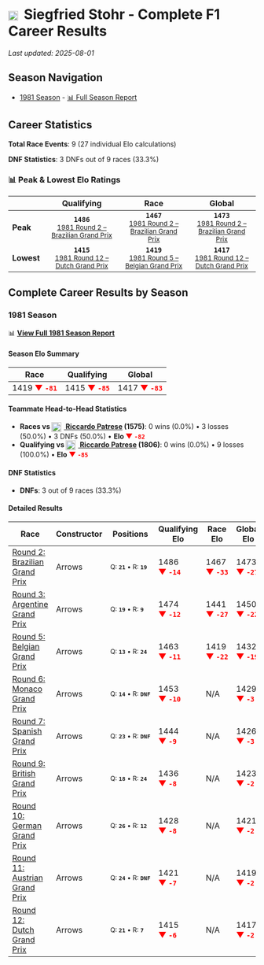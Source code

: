 # <img src="https://upload.wikimedia.org/wikipedia/commons/0/03/Flag_of_Italy.svg" alt="Italy" width="20" height="auto" style="vertical-align: middle; margin-right: 5px;" onerror="this.outerHTML='🇮🇹'; this.style.marginRight='5px';"/> Siegfried Stohr - Complete F1 Career Results

*Last updated: 2025-08-01*

## Season Navigation

- [1981 Season](#1981-season) - [📊 Full Season Report](../seasons/1981-season-report)

## Career Statistics

**Total Race Events**: 9 (27 individual Elo calculations)

**DNF Statistics**: 3 DNFs out of 9 races (33.3%)

### 📊 Peak & Lowest Elo Ratings

| &nbsp; | Qualifying | Race | Global |
|-------|------------|------|--------|
| **Peak** | <center>**`1486`**<br/><small>[1981 Round 2 – Brazilian Grand Prix](../seasons/1981-season-report#round-2-brazilian-grand-prix)</small></center> | <center>**`1467`**<br/><small>[1981 Round 2 – Brazilian Grand Prix](../seasons/1981-season-report#round-2-brazilian-grand-prix)</small></center> | <center>**`1473`**<br/><small>[1981 Round 2 – Brazilian Grand Prix](../seasons/1981-season-report#round-2-brazilian-grand-prix)</small></center> |
| **Lowest** | <center>**`1415`**<br/><small>[1981 Round 12 – Dutch Grand Prix](../seasons/1981-season-report#round-12-dutch-grand-prix)</small></center> | <center>**`1419`**<br/><small>[1981 Round 5 – Belgian Grand Prix](../seasons/1981-season-report#round-5-belgian-grand-prix)</small></center> | <center>**`1417`**<br/><small>[1981 Round 12 – Dutch Grand Prix](../seasons/1981-season-report#round-12-dutch-grand-prix)</small></center> |


## Complete Career Results by Season

### 1981 Season

📊 **[View Full 1981 Season Report](../seasons/1981-season-report)**

#### Season Elo Summary

| Race | Qualifying | Global |
|------|------------|--------|
| 1419 **<span style="color: red;">▼&nbsp;`-81`</span>** | 1415 **<span style="color: red;">▼&nbsp;`-85`</span>** | 1417 **<span style="color: red;">▼&nbsp;`-83`</span>** |

#### Teammate Head-to-Head Statistics

- **Races vs [<img src="https://upload.wikimedia.org/wikipedia/commons/0/03/Flag_of_Italy.svg" alt="Italy" width="20" height="auto" style="vertical-align: middle; margin-right: 5px;" onerror="this.outerHTML='🇮🇹'; this.style.marginRight='5px';"/> Riccardo Patrese](riccardo-patrese) (1575)**: 0 wins (0.0%) • 3 losses (50.0%) • 3 DNFs (50.0%) • **Elo <span style="color: red;">▼&nbsp;`-82`</span>**
- **Qualifying vs [<img src="https://upload.wikimedia.org/wikipedia/commons/0/03/Flag_of_Italy.svg" alt="Italy" width="20" height="auto" style="vertical-align: middle; margin-right: 5px;" onerror="this.outerHTML='🇮🇹'; this.style.marginRight='5px';"/> Riccardo Patrese](riccardo-patrese) (1806)**: 0 wins (0.0%) • 9 losses (100.0%) • **Elo <span style="color: red;">▼&nbsp;`-85`</span>**

#### DNF Statistics

- **DNFs**: 3 out of 9 races (33.3%)

#### Detailed Results

| Race | Constructor | Positions | Qualifying Elo | Race Elo | Global Elo | Teammate |
|------|-------------|-----------|----------------|----------|------------|----------|
| [Round 2: Brazilian Grand Prix](../seasons/1981-season-report#round-2-brazilian-grand-prix) | Arrows | <small>Q:&nbsp;**`21`**&nbsp;•&nbsp;R:&nbsp;**`19`**</small> | 1486 **<span style="color: red;">▼&nbsp;`-14`</span>** | 1467 **<span style="color: red;">▼&nbsp;`-33`</span>** | 1473 **<span style="color: red;">▼&nbsp;`-27`</span>** | [<img src="https://upload.wikimedia.org/wikipedia/commons/0/03/Flag_of_Italy.svg" alt="Italy" width="20" height="auto" style="vertical-align: middle; margin-right: 5px;" onerror="this.outerHTML='🇮🇹'; this.style.marginRight='5px';"/> Riccardo Patrese](riccardo-patrese)<br/><small>Q:&nbsp;**`4`**&nbsp;•&nbsp;R:&nbsp;**`3`**</small> |
| [Round 3: Argentine Grand Prix](../seasons/1981-season-report#round-3-argentine-grand-prix) | Arrows | <small>Q:&nbsp;**`19`**&nbsp;•&nbsp;R:&nbsp;**`9`**</small> | 1474 **<span style="color: red;">▼&nbsp;`-12`</span>** | 1441 **<span style="color: red;">▼&nbsp;`-27`</span>** | 1450 **<span style="color: red;">▼&nbsp;`-22`</span>** | [<img src="https://upload.wikimedia.org/wikipedia/commons/0/03/Flag_of_Italy.svg" alt="Italy" width="20" height="auto" style="vertical-align: middle; margin-right: 5px;" onerror="this.outerHTML='🇮🇹'; this.style.marginRight='5px';"/> Riccardo Patrese](riccardo-patrese)<br/><small>Q:&nbsp;**`9`**&nbsp;•&nbsp;R:&nbsp;**`7`**</small> |
| [Round 5: Belgian Grand Prix](../seasons/1981-season-report#round-5-belgian-grand-prix) | Arrows | <small>Q:&nbsp;**`13`**&nbsp;•&nbsp;R:&nbsp;**`24`**</small> | 1463 **<span style="color: red;">▼&nbsp;`-11`</span>** | 1419 **<span style="color: red;">▼&nbsp;`-22`</span>** | 1432 **<span style="color: red;">▼&nbsp;`-19`</span>** | [<img src="https://upload.wikimedia.org/wikipedia/commons/0/03/Flag_of_Italy.svg" alt="Italy" width="20" height="auto" style="vertical-align: middle; margin-right: 5px;" onerror="this.outerHTML='🇮🇹'; this.style.marginRight='5px';"/> Riccardo Patrese](riccardo-patrese)<br/><small>Q:&nbsp;**`4`**&nbsp;•&nbsp;R:&nbsp;**`23`**</small> |
| [Round 6: Monaco Grand Prix](../seasons/1981-season-report#round-6-monaco-grand-prix) | Arrows | <small>Q:&nbsp;**`14`**&nbsp;•&nbsp;R:&nbsp;**`DNF`**</small> | 1453 **<span style="color: red;">▼&nbsp;`-10`</span>** | N/A | 1429 **<span style="color: red;">▼&nbsp;`-3`</span>** | [<img src="https://upload.wikimedia.org/wikipedia/commons/0/03/Flag_of_Italy.svg" alt="Italy" width="20" height="auto" style="vertical-align: middle; margin-right: 5px;" onerror="this.outerHTML='🇮🇹'; this.style.marginRight='5px';"/> Riccardo Patrese](riccardo-patrese)<br/><small>Q:&nbsp;**`5`**&nbsp;•&nbsp;R:&nbsp;**`DNF`**</small> |
| [Round 7: Spanish Grand Prix](../seasons/1981-season-report#round-7-spanish-grand-prix) | Arrows | <small>Q:&nbsp;**`23`**&nbsp;•&nbsp;R:&nbsp;**`DNF`**</small> | 1444 **<span style="color: red;">▼&nbsp;`-9`</span>** | N/A | 1426 **<span style="color: red;">▼&nbsp;`-3`</span>** | [<img src="https://upload.wikimedia.org/wikipedia/commons/0/03/Flag_of_Italy.svg" alt="Italy" width="20" height="auto" style="vertical-align: middle; margin-right: 5px;" onerror="this.outerHTML='🇮🇹'; this.style.marginRight='5px';"/> Riccardo Patrese](riccardo-patrese)<br/><small>Q:&nbsp;**`12`**&nbsp;•&nbsp;R:&nbsp;**`DNF`**</small> |
| [Round 9: British Grand Prix](../seasons/1981-season-report#round-9-british-grand-prix) | Arrows | <small>Q:&nbsp;**`18`**&nbsp;•&nbsp;R:&nbsp;**`24`**</small> | 1436 **<span style="color: red;">▼&nbsp;`-8`</span>** | N/A | 1423 **<span style="color: red;">▼&nbsp;`-2`</span>** | [<img src="https://upload.wikimedia.org/wikipedia/commons/0/03/Flag_of_Italy.svg" alt="Italy" width="20" height="auto" style="vertical-align: middle; margin-right: 5px;" onerror="this.outerHTML='🇮🇹'; this.style.marginRight='5px';"/> Riccardo Patrese](riccardo-patrese)<br/><small>Q:&nbsp;**`10`**&nbsp;•&nbsp;R:&nbsp;**`DNF`**</small> |
| [Round 10: German Grand Prix](../seasons/1981-season-report#round-10-german-grand-prix) | Arrows | <small>Q:&nbsp;**`26`**&nbsp;•&nbsp;R:&nbsp;**`12`**</small> | 1428 **<span style="color: red;">▼&nbsp;`-8`</span>** | N/A | 1421 **<span style="color: red;">▼&nbsp;`-2`</span>** | [<img src="https://upload.wikimedia.org/wikipedia/commons/0/03/Flag_of_Italy.svg" alt="Italy" width="20" height="auto" style="vertical-align: middle; margin-right: 5px;" onerror="this.outerHTML='🇮🇹'; this.style.marginRight='5px';"/> Riccardo Patrese](riccardo-patrese)<br/><small>Q:&nbsp;**`13`**&nbsp;•&nbsp;R:&nbsp;**`DNF`**</small> |
| [Round 11: Austrian Grand Prix](../seasons/1981-season-report#round-11-austrian-grand-prix) | Arrows | <small>Q:&nbsp;**`24`**&nbsp;•&nbsp;R:&nbsp;**`DNF`**</small> | 1421 **<span style="color: red;">▼&nbsp;`-7`</span>** | N/A | 1419 **<span style="color: red;">▼&nbsp;`-2`</span>** | [<img src="https://upload.wikimedia.org/wikipedia/commons/0/03/Flag_of_Italy.svg" alt="Italy" width="20" height="auto" style="vertical-align: middle; margin-right: 5px;" onerror="this.outerHTML='🇮🇹'; this.style.marginRight='5px';"/> Riccardo Patrese](riccardo-patrese)<br/><small>Q:&nbsp;**`10`**&nbsp;•&nbsp;R:&nbsp;**`DNF`**</small> |
| [Round 12: Dutch Grand Prix](../seasons/1981-season-report#round-12-dutch-grand-prix) | Arrows | <small>Q:&nbsp;**`21`**&nbsp;•&nbsp;R:&nbsp;**`7`**</small> | 1415 **<span style="color: red;">▼&nbsp;`-6`</span>** | N/A | 1417 **<span style="color: red;">▼&nbsp;`-2`</span>** | [<img src="https://upload.wikimedia.org/wikipedia/commons/0/03/Flag_of_Italy.svg" alt="Italy" width="20" height="auto" style="vertical-align: middle; margin-right: 5px;" onerror="this.outerHTML='🇮🇹'; this.style.marginRight='5px';"/> Riccardo Patrese](riccardo-patrese)<br/><small>Q:&nbsp;**`10`**&nbsp;•&nbsp;R:&nbsp;**`DNF`**</small> |

